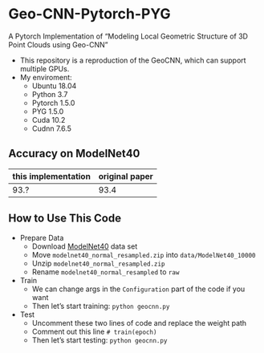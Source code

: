 # Geo-CNN-Pytorch-PYG
A Pytorch Implementation of “Modeling Local Geometric Structure of 3D Point Clouds using Geo-CNN”

- This repository is a reproduction of the GeoCNN, which can support multiple GPUs.
- My enviroment:
  - Ubuntu 18.04
  - Python 3.7
  - Pytorch 1.5.0
  - PYG 1.5.0
  - Cuda 10.2
  - Cudnn 7.6.5

## Accuracy on ModelNet40
|this implementation|original paper|
|---|---|
|93.?|93.4|

## How to Use This Code
- Prepare Data
  - Download [ModelNet40](https://shapenet.cs.stanford.edu/media/modelnet40_normal_resampled.zip) data set
  - Move `modelnet40_normal_resampled.zip` into `data/ModelNet40_10000`
  - Unzip `modelnet40_normal_resampled.zip`
  - Rename `modelnet40_normal_resampled` to `raw`
- Train
  - We can change args in the `Configuration` part of the code if you want
  - Then let’s start training: `python geocnn.py`
- Test
  - Uncomment these two lines of code and replace the weight path
  - Comment out this line `# train(epoch)`
  - Then let’s start testing: `python geocnn.py`
